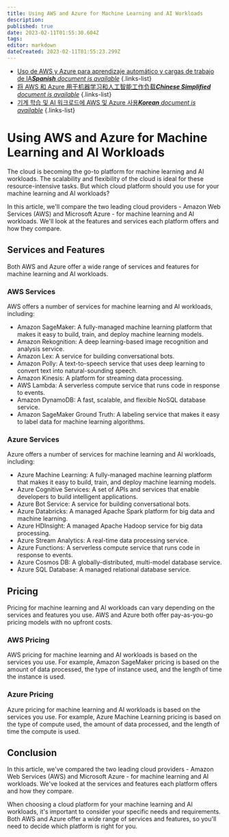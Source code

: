 ```yaml
---
title: Using AWS and Azure for Machine Learning and AI Workloads
description: 
published: true
date: 2023-02-11T01:55:30.604Z
tags: 
editor: markdown
dateCreated: 2023-02-11T01:55:23.299Z
---
```


- [Uso de AWS y Azure para aprendizaje automático y cargas de trabajo de IA***Spanish** document is available*](/es/Knowledge-base/Cloud/using-aws-and-azure-for-machine-learning-and-ai-workloads)
{.links-list}
- [将 AWS 和 Azure 用于机器学习和人工智能工作负载***Chinese Simplified** document is available*](/zh/Knowledge-base/Cloud/using-aws-and-azure-for-machine-learning-and-ai-workloads)
{.links-list}
- [기계 학습 및 AI 워크로드에 AWS 및 Azure 사용***Korean** document is available*](/ko/Knowledge-base/Cloud/using-aws-and-azure-for-machine-learning-and-ai-workloads)
{.links-list}


# Using AWS and Azure for Machine Learning and AI Workloads

The cloud is becoming the go-to platform for machine learning and AI workloads. The scalability and flexibility of the cloud is ideal for these resource-intensive tasks. But which cloud platform should you use for your machine learning and AI workloads?

In this article, we'll compare the two leading cloud providers - Amazon Web Services (AWS) and Microsoft Azure - for machine learning and AI workloads. We'll look at the features and services each platform offers and how they compare.

## Services and Features

Both AWS and Azure offer a wide range of services and features for machine learning and AI workloads.

### AWS Services

AWS offers a number of services for machine learning and AI workloads, including:

- Amazon SageMaker: A fully-managed machine learning platform that makes it easy to build, train, and deploy machine learning models.
- Amazon Rekognition: A deep learning-based image recognition and analysis service.
- Amazon Lex: A service for building conversational bots.
- Amazon Polly: A text-to-speech service that uses deep learning to convert text into natural-sounding speech.
- Amazon Kinesis: A platform for streaming data processing.
- AWS Lambda: A serverless compute service that runs code in response to events.
- Amazon DynamoDB: A fast, scalable, and flexible NoSQL database service.
- Amazon SageMaker Ground Truth: A labeling service that makes it easy to label data for machine learning algorithms.

### Azure Services

Azure offers a number of services for machine learning and AI workloads, including:

- Azure Machine Learning: A fully-managed machine learning platform that makes it easy to build, train, and deploy machine learning models.
- Azure Cognitive Services: A set of APIs and services that enable developers to build intelligent applications.
- Azure Bot Service: A service for building conversational bots.
- Azure Databricks: A managed Apache Spark platform for big data and machine learning.
- Azure HDInsight: A managed Apache Hadoop service for big data processing.
- Azure Stream Analytics: A real-time data processing service.
- Azure Functions: A serverless compute service that runs code in response to events.
- Azure Cosmos DB: A globally-distributed, multi-model database service.
- Azure SQL Database: A managed relational database service.

## Pricing

Pricing for machine learning and AI workloads can vary depending on the services and features you use. AWS and Azure both offer pay-as-you-go pricing models with no upfront costs.

### AWS Pricing

AWS pricing for machine learning and AI workloads is based on the services you use. For example, Amazon SageMaker pricing is based on the amount of data processed, the type of instance used, and the length of time the instance is used.

### Azure Pricing

Azure pricing for machine learning and AI workloads is based on the services you use. For example, Azure Machine Learning pricing is based on the type of compute used, the amount of data processed, and the length of time the compute is used.

## Conclusion

In this article, we've compared the two leading cloud providers - Amazon Web Services (AWS) and Microsoft Azure - for machine learning and AI workloads. We've looked at the services and features each platform offers and how they compare.

When choosing a cloud platform for your machine learning and AI workloads, it's important to consider your specific needs and requirements. Both AWS and Azure offer a wide range of services and features, so you'll need to decide which platform is right for you.